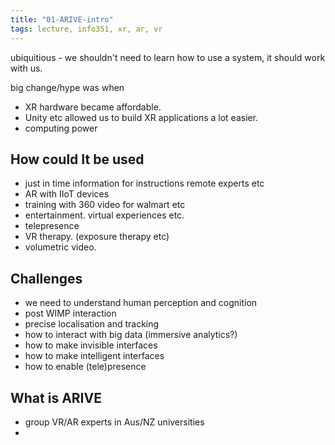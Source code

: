 ```yaml
---
title: "01-ARIVE-intro"
tags: lecture, info351, xr, ar, vr
---
```


ubiquitious - we shouldn't need to learn how to use a system, it should work with us.

big change/hype was when 
- XR hardware became affordable. 
- Unity etc allowed us to build XR applications a lot easier.
- computing power

## How could It be used
- just in time information for instructions remote experts etc
- AR with IIoT devices
- training with 360 video for walmart etc
- entertainment. virtual experiences etc.
- telepresence
- VR therapy. (exposure therapy etc)
- volumetric video. 

## Challenges
- we need to understand human perception and cognition
- post WIMP interaction
- precise localisation and tracking
- how to interact with big data (immersive analytics?)
- how to make invisible interfaces
- how to make intelligent interfaces
- how to enable (tele)presence

## What is ARIVE
- group VR/AR experts in Aus/NZ universities
- 